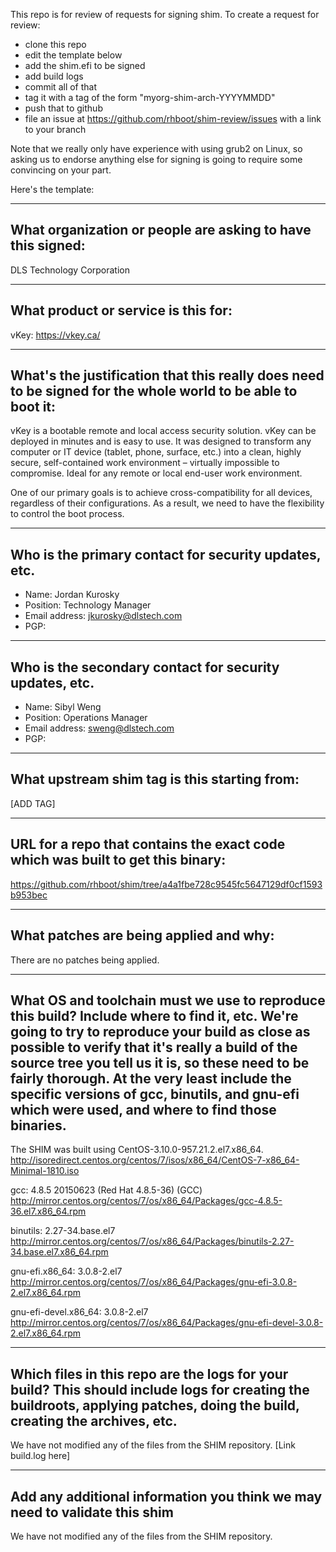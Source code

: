 This repo is for review of requests for signing shim.  To create a request for review:

- clone this repo
- edit the template below
- add the shim.efi to be signed
- add build logs
- commit all of that
- tag it with a tag of the form "myorg-shim-arch-YYYYMMDD"
- push that to github
- file an issue at https://github.com/rhboot/shim-review/issues with a link to your branch

Note that we really only have experience with using grub2 on Linux, so asking
us to endorse anything else for signing is going to require some convincing on
your part.

Here's the template:

-------------------------------------------------------------------------------
What organization or people are asking to have this signed:
-------------------------------------------------------------------------------
DLS Technology Corporation

-------------------------------------------------------------------------------
What product or service is this for:
-------------------------------------------------------------------------------
vKey: https://vkey.ca/


-------------------------------------------------------------------------------
What's the justification that this really does need to be signed for the whole world to be able to boot it:
-------------------------------------------------------------------------------
vKey is a bootable remote and local access security solution. vKey can be deployed in minutes and is easy to use. It was designed to transform any computer or IT device (tablet, phone, surface, etc.) into a clean, highly secure, self-contained work environment – virtually impossible to compromise. Ideal for any remote or local end-user work environment.

One of our primary goals is to achieve cross-compatibility for all devices, regardless of their configurations. As a result, we need to have the flexibility to control the boot process.

-------------------------------------------------------------------------------
Who is the primary contact for security updates, etc.
-------------------------------------------------------------------------------
- Name: Jordan Kurosky
- Position: Technology Manager
- Email address: jkurosky@dlstech.com
- PGP:  

-------------------------------------------------------------------------------
Who is the secondary contact for security updates, etc.
-------------------------------------------------------------------------------
- Name: Sibyl Weng
- Position: Operations Manager
- Email address: sweng@dlstech.com
- PGP:

-------------------------------------------------------------------------------
What upstream shim tag is this starting from:
-------------------------------------------------------------------------------
[ADD TAG]

-------------------------------------------------------------------------------
URL for a repo that contains the exact code which was built to get this binary:
-------------------------------------------------------------------------------
https://github.com/rhboot/shim/tree/a4a1fbe728c9545fc5647129df0cf1593b953bec

-------------------------------------------------------------------------------
What patches are being applied and why:
-------------------------------------------------------------------------------
There are no patches being applied.

-------------------------------------------------------------------------------
What OS and toolchain must we use to reproduce this build?  Include where to find it, etc.  We're going to try to reproduce your build as close as possible to verify that it's really a build of the source tree you tell us it is, so these need to be fairly thorough. At the very least include the specific versions of gcc, binutils, and gnu-efi which were used, and where to find those binaries.
-------------------------------------------------------------------------------
The SHIM was built using CentOS-3.10.0-957.21.2.el7.x86_64.
http://isoredirect.centos.org/centos/7/isos/x86_64/CentOS-7-x86_64-Minimal-1810.iso

gcc: 4.8.5 20150623 (Red Hat 4.8.5-36) (GCC)
http://mirror.centos.org/centos/7/os/x86_64/Packages/gcc-4.8.5-36.el7.x86_64.rpm

binutils: 2.27-34.base.el7
http://mirror.centos.org/centos/7/os/x86_64/Packages/binutils-2.27-34.base.el7.x86_64.rpm

gnu-efi.x86_64: 3.0.8-2.el7
http://mirror.centos.org/centos/7/os/x86_64/Packages/gnu-efi-3.0.8-2.el7.x86_64.rpm

gnu-efi-devel.x86_64: 3.0.8-2.el7
http://mirror.centos.org/centos/7/os/x86_64/Packages/gnu-efi-devel-3.0.8-2.el7.x86_64.rpm

-------------------------------------------------------------------------------
Which files in this repo are the logs for your build?   This should include logs for creating the buildroots, applying patches, doing the build, creating the archives, etc.
-------------------------------------------------------------------------------
We have not modified any of the files from the SHIM repository.
[Link build.log here]

-------------------------------------------------------------------------------
Add any additional information you think we may need to validate this shim
-------------------------------------------------------------------------------
We have not modified any of the files from the SHIM repository.